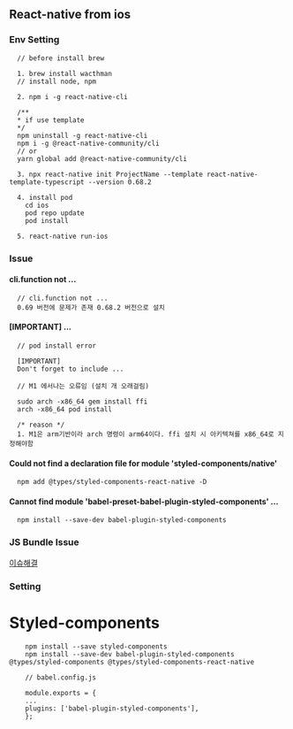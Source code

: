 ## React-native from ios

### Env Setting

```
  // before install brew

  1. brew install wacthman
  // install node, npm

  2. npm i -g react-native-cli

  /**
  * if use template
  */
  npm uninstall -g react-native-cli
  npm i -g @react-native-community/cli
  // or
  yarn global add @react-native-community/cli

  3. npx react-native init ProjectName --template react-native-template-typescript --version 0.68.2

  4. install pod
    cd ios
    pod repo update
    pod install

  5. react-native run-ios
```

### Issue

#### cli.function not ...

```
  // cli.function not ...
  0.69 버전에 문제가 존재 0.68.2 버전으로 설치
```

#### [IMPORTANT] ...

```
  // pod install error

  [IMPORTANT]
  Don't forget to include ...

  // M1 에서나는 오류임 (설치 개 오래걸림)

  sudo arch -x86_64 gem install ffi
  arch -x86_64 pod install

  /* reason */
  1. M1은 arm기반이라 arch 명령이 arm64이다. ffi 설치 시 아키텍쳐를 x86_64로 지정해야함
```

#### Could not find a declaration file for module 'styled-components/native'

```
  npm add @types/styled-components-react-native -D
```

#### Cannot find module 'babel-preset-babel-plugin-styled-components' ...

```
  npm install --save-dev babel-plugin-styled-components
```
### JS Bundle Issue

<a href="https://blog.jell.kr/dev/js/tip/2020/09/27/jsbundle%EC%97%90%EB%9F%AC/">이슈해결</a>

### Setting

<h1> Styled-components </h1>

```
    npm install --save styled-components
    npm install --save-dev babel-plugin-styled-components @types/styled-components @types/styled-components-react-native

    // babel.config.js

    module.exports = {
    ...
    plugins: ['babel-plugin-styled-components'],
    };
```

<h1></h1>
